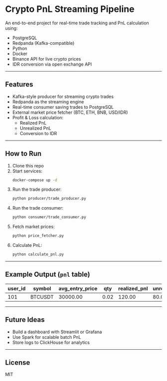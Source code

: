 # Crypto PnL Streaming Pipeline

An end-to-end project for real-time trade tracking and PnL calculation using:

- PostgreSQL
- Redpanda (Kafka-compatible)
- Python
- Docker
- Binance API for live crypto prices
- IDR conversion via open exchange API

---

## Features

- Kafka-style producer for streaming crypto trades
- Redpanda as the streaming engine
- Real-time consumer saving trades to PostgreSQL
- External market price fetcher (BTC, ETH, BNB, USD/IDR)
- Profit & Loss calculation:
  - Realized PnL
  - Unrealized PnL
  - Conversion to IDR

---

## How to Run

1. Clone this repo
2. Start services:
   ```bash
   docker-compose up -d
   ```
3. Run the trade producer:
   ```bash
   python producer/trade_producer.py
   ```
4. Run the trade consumer:
   ```bash
   python consumer/trade_consumer.py
   ```
5. Fetch market prices:
   ```bash
   python price_fetcher.py
   ```
6. Calculate PnL:
   ```bash
   python calculate_pnl.py
   ```

---

## Example Output (`pnl` table)

| user_id | symbol   | avg_entry_price | qty    | realized_pnl | unrealized_pnl | unrealized_pnl_idr |
|---------|----------|------------------|--------|---------------|-----------------|---------------------|
| 101     | BTCUSDT  | 30000.00         | 0.02   | 120.00        | 80.00           | 1,280,000           |

---

## Future Ideas

- Build a dashboard with Streamlit or Grafana
- Use Spark for scalable batch PnL
- Store logs to ClickHouse for analytics

---

## License

MIT
